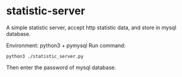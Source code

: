 # statistic-server
A simple statistic server, accept http statistic data, and store in mysql database.

Environment: python3 + pymysql
Run command:

```
python3 ./statistic_server.py
```

Then enter the password of mysql database.
